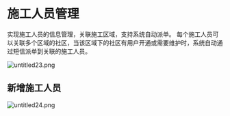 # 施工人员管理

实现施工人员的信息管理，关联施工区域，支持系统自动派单。
每个施工人员可以关联多个区域的社区，当该区域下的社区有用户开通或需要维护时，系统自动通过短信派单到关联的施工人员。

![untitled23.png](http://qnstatic.toughcloud.net/Fh4GNj4c7KfofbuMBx01LFL1EPdv)

## 新增施工人员

![untitled24.png](http://qnstatic.toughcloud.net/FlMFRrJBTCYpH8i7k5IGGXJ3Etbc)

